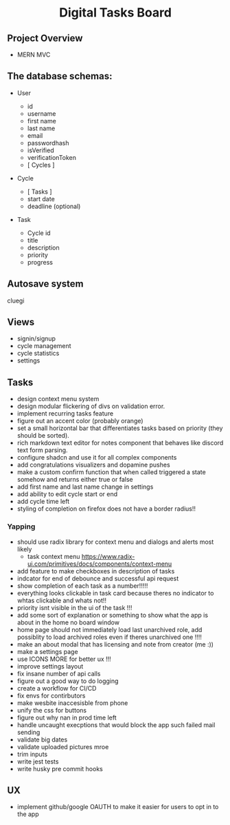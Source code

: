 <h1 align="center"><strong>Digital Tasks Board</strong></h1>

## Project Overview

- MERN MVC

## The database schemas:

- User

  - id
  - username
  - first name
  - last name
  - email
  - passwordhash
  - isVerified
  - verificationToken
  - [ Cycles ]

- Cycle

  - [ Tasks ]
  - start date
  - deadline (optional)

- Task

  - Cycle id
  - title
  - description
  - priority
  - progress

## Autosave system

cluegi

## Views

- signin/signup
- cycle management
- cycle statistics
- settings

## Tasks

- design context menu system
- design modular flickering of divs on validation error.
- implement recurring tasks feature
- figure out an accent color (probably orange)
- set a small horizontal bar that differentiates tasks based on priority (they should be sorted).
- rich markdown text editor for notes component that behaves like discord text form parsing.
- configure shadcn and use it for all complex components
- add congratulations visualizers and dopamine pushes
- make a custom confirm function that when called triggered a state somehow and returns either true or false
- add first name and last name change in settings
- add ability to edit cycle start or end
- add cycle time left
- styling of completion on firefox does not have a border radius!!

### Yapping

- should use radix library for context menu and dialogs and alerts most likely
  - task context menu https://www.radix-ui.com/primitives/docs/components/context-menu
- add feature to make checkboxes in description of tasks
- indcator for end of debounce and successful api request
- show completion of each task as a number!!!!!
- everything looks clickable in task card because theres no indicator to whtas clickable and whats not!!
- priority isnt visible in the ui of the task !!!
- add some sort of explanation or something to show what the app is about in the home no board window
- home page should not immediately load last unarchived role, add possiblity to load archived roles even if theres unarchived one !!!!
- make an about modal that has licensing and note from creator (me :))
- make a settings page
- use ICONS MORE for better ux !!!
- improve settings layout
- fix insane number of api calls
- figure out a good way to do logging
- create a workflow for CI/CD
- fix envs for contirbutors
- make wesbite inaccesisble from phone
- unify the css for buttons
- figure out why nan in prod time left
- handle uncaught execptions that would block the app such failed mail sending
- validate big dates
- validate uploaded pictures mroe
- trim inputs
- write jest tests
- write husky pre commit hooks

## UX

- implement github/google OAUTH to make it easier for users to opt in to the app
